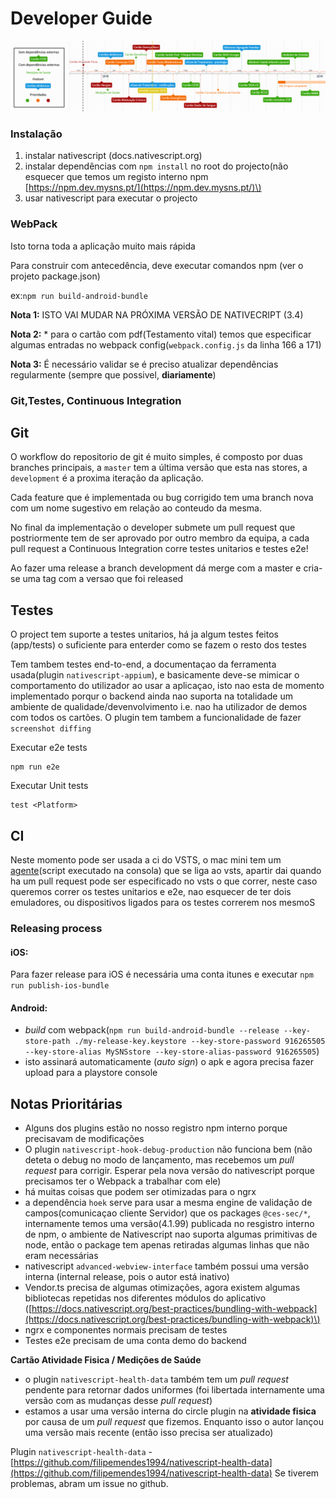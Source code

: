 # Developer Guide

![Roadmap](.gitbook/assets/plano_comlegenda%20%281%29.png)

### Instalação

1. instalar nativescript \(docs.nativescript.org\)
2. instalar dependências com `npm install` no root do projecto\(não esquecer que temos um registo interno npm [https://npm.dev.mysns.pt/](https://npm.dev.mysns.pt/)\)
3. usar nativescript para executar o projecto

### WebPack

Isto torna toda a aplicação muito mais rápida

Para construir com antecedência, deve executar comandos npm \(ver o projeto package.json\)

ex:`npm run build-android-bundle`

**Nota 1:** ISTO VAI MUDAR NA PRÓXIMA VERSÃO DE NATIVECRIPT \(3.4\)

**Nota 2:** \* para o cartão com pdf\(Testamento vital\) temos que especificar algumas entradas no webpack config\(`webpack.config.js` da linha 166 a 171\)

**Nota 3:** É necessário validar se é preciso atualizar dependências regularmente \(sempre que possivel, **diariamente**\)

### Git,Testes, Continuous Integration

## Git

O workflow do repositorio de git é muito simples, é composto por duas branches principais, a `master` tem a última versão que esta nas stores, a `development` é a proxima iteração da aplicação.

Cada feature que é implementada ou bug corrigido tem uma branch nova com um nome sugestivo em relação ao conteudo da mesma.

No final da implementação o developer submete um pull request que postriormente tem de ser aprovado por outro membro da equipa, a cada pull request a Continuous Integration corre testes unitarios e testes e2e!

Ao fazer uma release a branch development dá merge com a master e cria-se uma tag com a versao que foi released

## Testes

O project tem suporte a testes unitarios, há ja algum testes feitos \(app/tests\) o suficiente para enterder como se fazem o resto dos testes

Tem tambem testes end-to-end, a documentaçao da ferramenta usada\(plugin `nativescript-appium`\), e basicamente deve-se mimicar o comportamento do utilizador ao usar a aplicaçao, isto nao esta de momento implementado porqur o backend ainda nao suporta na totalidade um ambiente de qualidade/devenvolvimento i.e. nao ha utilizador de demos com todos os cartões. O plugin tem tambem a funcionalidade de fazer `screenshot diffing`

Executar e2e tests

```text
npm run e2e
```

Executar Unit tests

```text
test <Platform>
```

## CI

Neste momento pode ser usada a ci do VSTS, o mac mini tem um [agente](https://github.com/Microsoft/vsts-agent)\(script executado na consola\) que se liga ao vsts, apartir dai quando ha um pull request pode ser especificado no vsts o que correr, neste caso queremos correr os testes unitarios e e2e, nao esquecer de ter dois emuladores, ou dispositivos ligados para os testes correrem nos mesmoS

### Releasing process

#### iOS:

Para fazer release para iOS é necessária uma conta itunes e executar `npm run publish-ios-bundle`

#### Android:

* _build_ com webpack\(`npm run build-android-bundle --release --key-store-path ./my-release-key.keystore --key-store-password 916265505 --key-store-alias MySNSstore --key-store-alias-password 916265505`\)
* isto assinará automaticamente \(_auto sign_\) o apk e agora precisa fazer upload para a playstore console

## Notas Prioritárias

* Alguns dos plugins estão no nosso registro npm interno porque precisavam de modificações
* O plugin `nativescript-hook-debug-production` não funciona bem \(não deteta o debug no modo de lançamento, mas recebemos um _pull request_ para corrigir. Esperar pela nova versão do nativescript porque precisamos ter o Webpack a trabalhar com ele\)
* há muitas coisas que podem ser otimizadas para o ngrx
* a dependência `hoek` serve para usar a mesma engine de validação de campos\(comunicaçao cliente Servidor\) que os packages `@ces-sec/*`, internamente temos uma versão\(4.1.99\) publicada no resgistro interno de npm, o ambiente de Nativescript nao suporta algumas primitivas de node, então o package tem apenas retiradas algumas linhas que não eram necessárias
* nativescript `advanced-webview-interface` também possui uma versão interna \(internal release, pois o autor está inativo\)
* Vendor.ts precisa de algumas otimizações, agora existem algumas bibliotecas repetidas nos diferentes módulos do aplicativo \([https://docs.nativescript.org/best-practices/bundling-with-webpack](https://docs.nativescript.org/best-practices/bundling-with-webpack)\)
* ngrx e componentes normais precisam de testes
* Testes e2e precisam de uma conta demo do backend

**Cartão Atividade Fisica / Medições de Saúde**

* o plugin `nativescript-health-data` também tem um _pull request_ pendente para retornar dados uniformes \(foi libertada internamente uma versão com as mudanças desse _pull request_\)
* estamos a usar uma versão interna do circle plugin na **atividade fisica** por causa de um _pull request_ que fizemos. Enquanto isso o autor lançou uma versão mais recente \(então isso precisa ser atualizado\)

Plugin `nativescript-health-data` - [https://github.com/filipemendes1994/nativescript-health-data](https://github.com/filipemendes1994/nativescript-health-data) Se tiverem problemas, abram um issue no github.

